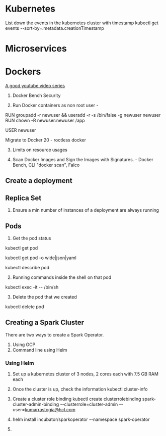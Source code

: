 # Kubernetes 

List down the events in the kubernetes cluster with timestamp
kubectl get events --sort-by=.metadata.creationTimestamp

# Microservices


# Dockers

[A good youtube video series](https://www.youtube.com/watch?v=_3NUI5vasPk&list=PLMPZQTftRCS8Pp4wiiUruly5ODScvAwcQ)

1. Docker Bench Security 

2. Run Docker containers as non root user - 

RUN groupadd -r newuser && useradd -r -s
/bin/false -g newuser newuser
RUN chown -R newuser:newuser /app

USER newuser

Migrate to Docker 20 - rootless docker

3. Limits on resource usages 

4. Scan Docker Images and Sign the Images with Signatures.  - Docker Bench, CLI "docker scan", Falco

## Create a deployment 


## Replica Set 

1. Ensure a min number of instances of a deployment are always running 

## Pods

1. Get the pod status 

kubectl get pod

kubectl get pod <name of pod> -o wide|json|yaml

kubectl describe pod <name of pod>

2. Running commands inside the shell on that pod

kubectl exec -it <name of pod> -- /bin/sh
  
3. Delete the pod that we created

kubectl delete pod <name of the pod>



## Creating a Spark Cluster 

There are two ways to create a Spark Operator. 

1. Using GCP 
2. Command line using Helm

### Using Helm

1. Set up a kubernetes cluster of 3 nodes, 2 cores each with 7.5 GB RAM each
2. Once the cluster is up, check the information 
kubectl cluster-info
3. Create a cluster role binding 
kubectl create clusterrolebinding spark-cluster-admin-binding --clusterrole=cluster-admin --user=kumarrastogia@hcl.com

4. helm install incubator/sparkoperator --namespace spark-operator
5. 
